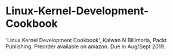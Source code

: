 # Linux-Kernel-Development-Cookbook

'Linux Kernel Development Cookbook', Kaiwan N Billimoria, Packt Publishing.
Preorder available on amazon.
Due in Aug/Sept 2019.

